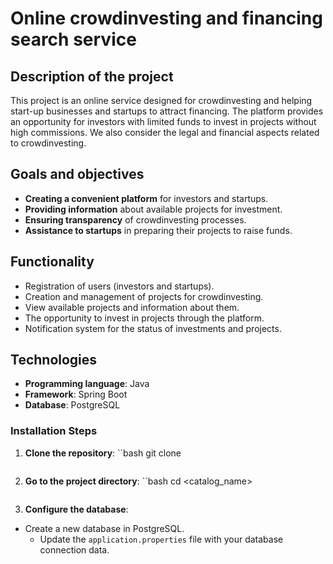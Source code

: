 # Online crowdinvesting and financing search service

## Description of the project

This project is an online service designed for crowdinvesting and helping start-up businesses and startups to attract financing. The platform provides an opportunity for investors with limited funds to invest in projects without high commissions. We also consider the legal and financial aspects related to crowdinvesting.

## Goals and objectives

- **Creating a convenient platform** for investors and startups.
- **Providing information** about available projects for investment.
- **Ensuring transparency** of crowdinvesting processes.
- **Assistance to startups** in preparing their projects to raise funds.

## Functionality

- Registration of users (investors and startups).
- Creation and management of projects for crowdinvesting.
- View available projects and information about them.
- The opportunity to invest in projects through the platform.
- Notification system for the status of investments and projects.
  
## Technologies

- **Programming language**: Java
- **Framework**: Spring Boot
- **Database**: PostgreSQL




### Installation Steps

1. **Clone the repository**:
``bash
    git clone <Repository url>
    ```

2. **Go to the project directory**:
``bash
    cd <catalog_name>
    ```

3. **Configure the database**:
- Create a new database in PostgreSQL.
   - Update the `application.properties` file with your database connection data.
